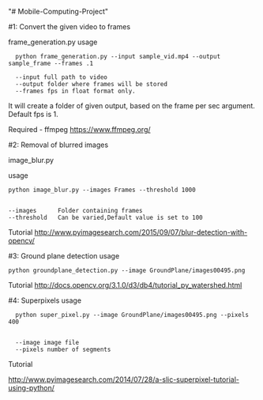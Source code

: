 "# Mobile-Computing-Project" 

#1: Convert the given video to frames 

frame_generation.py
usage

      python frame_generation.py --input sample_vid.mp4 --output sample_frame --frames .1
      
      --input full path to video
      --output folder where frames will be stored
      --frames fps in float format only.

It will create a folder of given output, based on the frame per sec argument. Default fps is 1.

Required - ffmpeg
https://www.ffmpeg.org/

#2: Removal of blurred images

image_blur.py

usage

    python image_blur.py --images Frames --threshold 1000


	--images      Folder containing frames
	--threshold   Can be varied,Default value is set to 100

Tutorial 
  http://www.pyimagesearch.com/2015/09/07/blur-detection-with-opencv/


#3: Ground plane detection
usage
	
	python groundplane_detection.py --image GroundPlane/images00495.png

Tutorial 
  http://docs.opencv.org/3.1.0/d3/db4/tutorial_py_watershed.html

#4: Superpixels 
usage
      
      python super_pixel.py --image GroundPlane/images00495.png --pixels 400


      --image image file
      --pixels number of segments

Tutorial

http://www.pyimagesearch.com/2014/07/28/a-slic-superpixel-tutorial-using-python/
